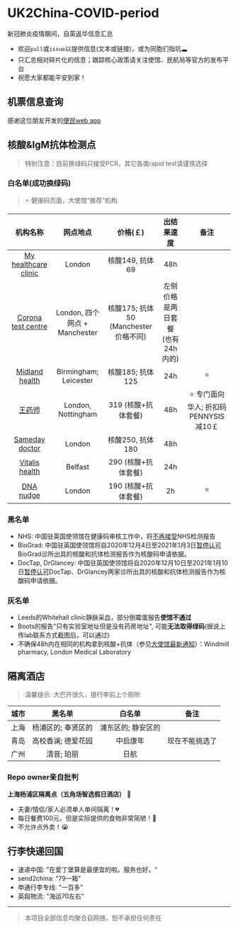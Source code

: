 # UK2China-COVID-period
新冠肺炎疫情期间，自英返华信息汇总 
- 欢迎`pull`或`issue`以提供信息(文本或链接)，或为同胞们指坑🕳
- 只汇总相对碎片化的信息；跟踪核心政策请关注使馆、民航局等官方的发布平台
- 祝愿大家都能平安到家！

## 机票信息查询
感谢这位朋友开发的[便民web app](https://flights.vincentc.us/)

## 核酸&IgM抗体检测点
> 特别注意：目前换绿码只接受PCR，其它各类rapid test请谨慎选择

### 白名单(成功换绿码)
> :star: 健康码页面，大使馆“推荐”机构

|                               机构名称                              	|        网点地点        	|      价格(￡)     	|           出结果速度          	| 备注 |
|:-------------------------------------------------------------------:	|:----------------------:	|:---------------:	|:-----------------------------:	|:-----: |
| [My healthcare clinic](https://myhealthcareclinic.com/medical/covid-19-testing/) 	| London 	| 核酸149, 抗体69 	| 48h 	| |
| [Corona test centre](https://www.coronatestcentre.com/products/covid-19-pcr-fit-to-fly-test-for-travel) | London, 四个网点 + Manchester	| 核酸175; 抗体50 (Manchester价格不同)| 左侧价格是两日套餐 (也有24h内的) | |
| [Midland health](https://midlandhealth.co.uk/tests-and-diagnostics/covid-19/) | Birmingham; Leicester 	| 核酸185; 抗体125| 24h | :star: |
| [王药师](https://optipharmpharmacy.co.uk/) | London, Nottingham	| 319 (核酸+抗体套餐)| 48h |:star: 专门面向华人; 折扣码PENNYSIS减10￡ |
| [Sameday doctor](https://samedaydoctor.org/service/covid-19-coronovirus-antibody-testing/) | London	| 核酸250, 抗体180| 48h ||
| [Vitalis health](https://vitalishealth.co.uk/covid-pcr-test-for-travel-and-travel-certificate) | Belfast	| 290 (核酸+抗体套餐)| 24h ||
| [DNA nudge](https://www.dnanudge.com/en/COVID-Nudge) | London	| 190 (核酸+抗体套餐)| 2h | :star:  |


### 黑名单
- NHS: 中国驻英国使领馆在健康码审核工作中，将[不再接受](http://www.chinese-embassy.org.uk/chn/lqfw/t1832347.htm)NHS检测报告
- BioGrad: 中国驻英国使领馆将自2020年12月4日至2021年1月3日[暂停认可](http://www.chinese-embassy.org.uk/chn/lsfw/lsxz/t1837751.htm)
BioGrad诊所出具的核酸和抗体检测报告作为核酸码申请依据。
- DocTap, DrGlancey: 中国驻英国使领馆将自2020年12月10日至2021年1月10日[暂停认可](http://www.chinese-embassy.org.uk/chn/lqfw/t1839020.htm)DocTap、DrGlancey两家诊所出具的核酸和抗体检测报告作为核酸码申请依据。
### 灰名单
- Leeds的Whitehall clinic静脉采血，部分倒霉蛋报告**使馆不通过** 
- Boots的报告"只有实验室地址但是没有药房地址", 可能**无法取得绿码**(据说上传lab联系方式截图后，可以通过)
- 不确保48h内在相同的机构拿到核酸+抗体（参见[大使馆最新通知](http://www.chinese-embassy.org.uk/chn/lsfw/lsxz/t1838196.htm)）：Windmill pharmacy, London Medical Laboratory 

## 隔离酒店
> 温馨提示: 大巴开很久，提行李前上个厕所

|城市 | 黑名单	| 白名单| 备注 |
|:---:|:---:	|:---:|:-----: |
|上海|杨浦区的; 奉贤区的|浦东区的; 静安区的||
|青岛|高校香澜; 德爱花园|中启康年|现在不能挑选了|
|广州|清音; 珀丽|日航||


### Repo owner亲自批判
**上海杨浦区隔离点（五角场智选假日酒店）** :fu:
- 夫妻/情侣/家人必须单人单间隔离！:broken_heart:
- 每日餐费100元，但是实际提供的食物非常简陋！:shit:
- 不允许点外卖！:sob:



## 行李快递回国
- 速递中国: "在爱丁堡算是最便宜的啦。服务也好。"
- send2china: "79一箱"
- 申通行李专线: "一百多"
- 英超物流: "海运70左右"

---

> 本项目全部信息均聚合自网络，恕不承担任何责任
